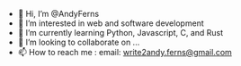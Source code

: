 - 👋 Hi, I’m @AndyFerns
- 👀 I’m interested in web and software development 
- 🌱 I’m currently learning Python, Javascript, C, and Rust
- 💞️ I’m looking to collaborate on ...
- 📫 How to reach me :
  email: write2andy.ferns@gmail.com
  
  

<!---
AndyFerns/AndyFerns is a ✨ special ✨ repository because its `README.md` (this file) appears on your GitHub profile.
You can click the Preview link to take a look at your changes.
--->
